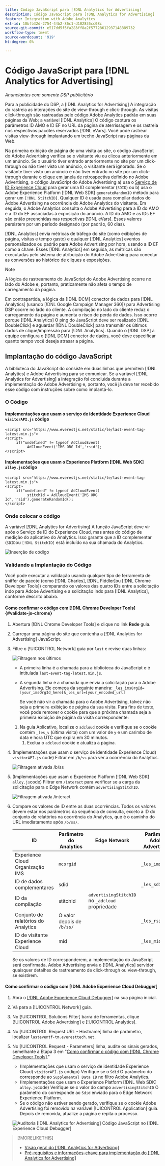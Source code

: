 ```yaml
---
title: Código JavaScript para [!DNL Analytics for Advertising]
description: Código JavaScript para [!DNL Analytics for Advertising]
feature: Integration with Adobe Analytics
exl-id: 18bfb32d-2754-44b2-86c1-d102836cc08c
source-git-commit: e517dd5f5fa283ff8a2f57728612937148889732
workflow-type: tm+mt
source-wordcount: '919'
ht-degree: 0%

---
```


# Código JavaScript para [!DNL Analytics for Advertising]

*Anunciantes com somente DSP publicitário*

Para a publicidade do DSP, a [!DNL Analytics for Advertising] A integração do rastreia as interações do site de view-through e click-through. As visitas click-through são rastreadas pelo código Adobe Analytics padrão em suas páginas da Web; a variável [!DNL Analytics] O código captura os parâmetros ID AMO e ID EF no URL da página de aterrissagem e os rastreia nos respectivos pacotes reservados [!DNL eVars]. Você pode rastrear visitas view-through implantando um trecho JavaScript nas páginas da Web.

Na primeira exibição de página de uma visita ao site, o código JavaScript do Adobe Advertising verifica se o visitante viu ou clicou anteriormente em um anúncio. Se o usuário tiver entrado anteriormente no site por um click-through ou não tiver visto um anúncio, o visitante será ignorado. Se o visitante tiver visto um anúncio e não tiver entrado no site por um click-through durante o [clique em janela de retrospectiva](/help/integrations/analytics/prerequisites.md#lookback-a4adc) definido no Adobe Advertising, o código JavaScript do Adobe Advertising a) usa o [Serviço de ID Experience Cloud](https://experienceleague.adobe.com/docs/id-service/using/home.html) para gerar uma ID complementar (`SDID`) ou b) usa o Adobe Experience Platform [!DNL Web SDK] `generateRandomID` método para gerar um `[!DNL StitchID]`. Qualquer ID é usada para compilar dados do Adobe Advertising na ocorrência do Adobe Analytics do visitante. Em seguida, o Adobe Analytics consulta o Adobe Advertising para a ID do AMO e a ID do EF associadas à exposição do anúncio. A ID do AMO e as IDs EF são então preenchidas nas respectivas [!DNL eVars]. Esses valores persistem por um período designado (por padrão, 60 dias).

[!DNL Analytics] envia métricas de tráfego do site (como exibições de página, visitas e tempo gasto) e qualquer [!DNL Analytics] eventos personalizados ou padrão para Adobe Advertising por hora, usando a ID EF como a chave. Esses [!DNL Analytics] em seguida, as métricas são executadas pelo sistema de atribuição do Adobe Advertising para conectar as conversões ao histórico de cliques e exposições.

>[!NOTE]
>
>A lógica de rastreamento do JavaScript do Adobe Advertising ocorre no lado do Adobe e, portanto, praticamente não afeta o tempo de carregamento da página.
>
>Em contrapartida, a lógica da [!DNL DCM] conector de dados para [!DNL Analytics] (usando [!DNL Google Campaign Manager 360]) para Advertising DSP ocorre no lado do cliente. A compilação no lado do cliente reduz o carregamento da página e aumenta o risco de perda de dados. Isso ocorre porque [!DNL Analytics] O ping do JavaScript deve ser realizado [!DNL DoubleClick] e aguardar [!DNL DoubleClick] para transmitir os últimos dados de clique/impressão para [!DNL Analytics]. Quando o [!DNL DSP] a equipe configura o [!DNL DCM] conector de dados, você deve especificar quanto tempo você deseja atrasar a página.

## Implantação do código JavaScript

A biblioteca do JavaScript do consiste em duas linhas que permitem [!DNL Analytics] e Adobe Advertising para se comunicar. Se a variável [!DNL Analytics for Advertising] a integração foi concluída durante a implementação do Adobe Advertising e, portanto, você já deve ter recebido esse código com instruções sobre como implantá-lo.

### O Código

#### Implementações que usam o serviço de identidade Experience Cloud `visitorAPI.js` código

```
<script src="https://www.everestjs.net/static/le/last-event-tag-latest.min.js">
<script>
     if("undefined" != typeof AdCloudEvent) 
          AdCloudEvent('IMS ORG Id','rsid');
</script>
```

#### Implementações que usam o Experience Platform [!DNL Web SDK] `alloy.js`código

```
<script src="https://www.everestjs.net/static/le/last-event-tag-latest.min.js">
<script>
     if("undefined" != typeof AdCloudEvent) 
          stitchId = AdCloudEvent('IMS ORG Id','rsid').generateRandomId();
</script>
```

### Onde colocar o código

A variável [!DNL Analytics for Advertising] A função JavaScript deve vir após o Serviço de ID do Experience Cloud, mas antes do código de medição do aplicativo do Analytics. Isso garante que a ID complementar (`SDID`ou `[!DNL StitchID]` está incluído na sua chamada do Analytics.

![Inserção de código](/help/integrations/assets/a4adc-code-placement.png)

### Validando a Implantação do Código

Você pode executar a validação usando qualquer tipo de ferramenta de sniffer de pacote (como [!DNL Charles], [!DNL Fiddler]ou [!DNL Chrome Developer Tools]) comparando os valores das quatro IDs entre a solicitação indo para Adobe Advertising e a solicitação indo para [!DNL Analytics], conforme descrito abaixo.

#### Como confirmar o código com [!DNL Chrome Developer Tools] {#validate-js-chrome}

1. Abertura [!DNL Chrome Developer Tools] e clique no link **Rede** guia.

1. Carregar uma página do site que contenha a [!DNL Analytics for Advertising] JavaScript.

1. Filtre o [!UICONTROL Network] guia por `last` e revise duas linhas:

   ![Filtragem nos últimos](/help/integrations/assets/a4adc-code-validation-filter-last.png)

   * A primeira linha é a chamada para a biblioteca do JavaScript e é intitulada `last-event-tag-latest.min.js`.
   * A segunda linha é a chamada que envia a solicitação para o Adobe Advertising. Ele começa da seguinte maneira: `_les_imsOrgId=[your_imsOrgId_here]&_les_url=[your_encoded_url]`

     Se você não vir a chamada para o Adobe Advertising, talvez não seja a primeira exibição de página da sua visita. Para fins de teste, você pode remover o cookie para que a próxima chamada seja a primeira exibição de página da visita correspondente:

   1. Na guia Aplicativo, localize o `adcloud` cookie e verifique se o cookie contém `_les_v` (última visita) com um valor de `y` e um carimbo de data e hora UTC que expira em 30 minutos.
      1. Exclua o `adcloud` cookie e atualiza a página.

1. (Implementações que usam o serviço de identidade Experience Cloud) `visitorAPI.js` code) Filtrar em `/b/ss` para ver a ocorrência do Analytics.

   ![Filtragem ativada `/b/ss`](/help/integrations/assets/a4adc-code-validation-filter-bss.png)

1. (Implementações que usam o Experience Platform [!DNL Web SDK] `alloy.js`code) Filtrar em `/interact` para verificar se a carga da solicitação para o Edge Network contém `advertisingStitchID`.

   ![Filtragem ativada `/interact`](/help/integrations/assets/a4adc-code-validation-filter-interact.png)

1. Compare os valores de ID entre as duas ocorrências. Todos os valores devem estar nos parâmetros da sequência de consulta, exceto a ID do conjunto de relatórios na ocorrência do Analytics, que é o caminho do URL imediatamente após `/b/ss/`.

   | ID | Parâmetro do Analytics | Edge Network | Parâmetro Adobe Advertising |
   | --- | --- | --- | --- |
   | Experience Cloud Organização IMS | `mcorgid` |  | `_les_imsOrgid` |
   | ID de dados complementares | sdid |  | `_les_sdid` |
   | ID da compilação | stitchId | `advertisingStitchID` no `_adcloud` propriedade |  |
   | Conjunto de relatórios do Analytics | O valor depois de `/b/ss/` | | `_les_rsid` |
   | ID de visitante Experience Cloud | mid |  | `_les_mid` |

   Se os valores de ID corresponderem, a implementação do JavaScript será confirmada. Adobe Advertising envia o [!DNL Analytics] servidor quaisquer detalhes de rastreamento de click-through ou view-through, se existirem.

#### Como confirmar o código com [!DNL Adobe Experience Cloud Debugger]

1. Abra o [[!DNL Adobe Experience Cloud Debugger]](https://experienceleague.adobe.com/docs/debugger/using-v2/summary.html) na sua página inicial.
1. Vá para a [!UICONTROL Network] guia.
1. No [!UICONTROL Solutions Filter] barra de ferramentas, clique [!UICONTROL Adobe Advertising] e [!UICONTROL Analytics].
1. No [!UICONTROL Request URL - Hostname] linha de parâmetro, localizar `lasteventf-tm.everesttech.net`.
1. No [!UICONTROL Request - Parameters] linha, audite os sinais gerados, semelhante à Etapa 3 em &quot;[Como confirmar o código com [!DNL Chrome Developer Tools]](#validate-js-chrome).&quot;
   * (Implementações que usam o serviço de identidade Experience Cloud) `visitorAPI.js` código) Verifique se o `Sdid` O parâmetro do corresponde ao `Supplemental Data ID` no filtro Adobe Analytics.
   * (Implementações que usam o Experience Platform [!DNL Web SDK] `alloy.js`code) Verifique se o valor do campo `advertisingStitchID` O parâmetro do corresponde ao `Sdid` enviado para o Edge Network Experience Platform.
   * Se o código não estiver sendo gerado, verifique se o cookie Adobe Advertising foi removido na variável [!UICONTROL Application] guia. Depois de removida, atualize a página e repita o processo.

   ![Auditoria [!DNL Analytics for Advertising] Código JavaScript no [!DNL Experience Cloud Debugger]](/help/integrations/assets/a4adc-js-audit-debugger.png)

>[!MORELIKETHIS]
>
>* [Visão geral do [!DNL Analytics for Advertising]](overview.md)
>* [Pré-requisitos e informações-chave para implementação do [!DNL Analytics for Advertising]](prerequisites.md)
